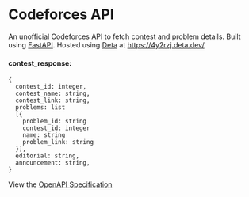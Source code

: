 # Codeforces API


An unofficial Codeforces API to fetch contest and problem details. Built using [FastAPI](https://github.com/tiangolo/fastapi). Hosted using [Deta](https://www.deta.sh/) at https://4y2rzj.deta.dev/

#### contest_response:

```
{
  contest_id: integer,
  contest_name: string,
  contest_link: string,
  problems: list
  [{
    problem_id: string
    contest_id: integer
    name: string
    problem_link: string
  }],
  editorial: string,
  announcement:	string,
}
```
View the [OpenAPI Specification](https://4y2rzj.deta.dev/openapi.json)
